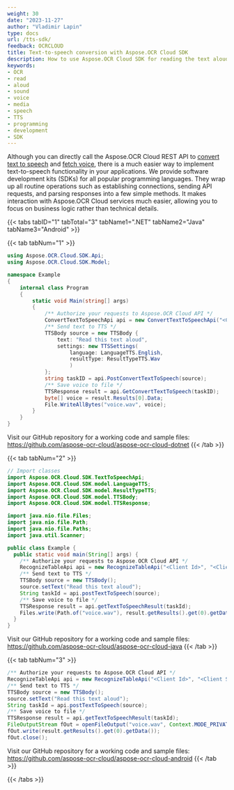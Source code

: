 ```yaml
---
weight: 30
date: "2023-11-27"
author: "Vladimir Lapin"
type: docs
url: /tts-sdk/
feedback: OCRCLOUD
title: Text-to-speech conversion with Aspose.OCR Cloud SDK
description: How to use Aspose.OCR Cloud SDK for reading the text aloud.
keywords:
- OCR
- read
- aloud
- sound
- voice
- media
- speech
- TTS
- programming
- development
- SDK
---
```


Although you can directly call the Aspose.OCR Cloud REST API to [convert text to speech](/ocr/send-text-to-speech/) and [fetch voice](/ocr/fetch-voice/), there is a much easier way to implement text-to-speech functionality in your applications. We provide software development kits (SDKs) for all popular programming languages. They wrap up all routine operations such as establishing connections, sending API requests, and parsing responses into a few simple methods. It makes interaction with Aspose.OCR Cloud services much easier, allowing you to focus on business logic rather than technical details.

{{< tabs tabID="1" tabTotal="3" tabName1=".NET" tabName2="Java" tabName3="Android" >}}

{{< tab tabNum="1" >}}
```csharp
using Aspose.OCR.Cloud.SDK.Api;
using Aspose.OCR.Cloud.SDK.Model;

namespace Example
{
	internal class Program
	{
		static void Main(string[] args)
		{
			/** Authorize your requests to Aspose.OCR Cloud API */
			ConvertTextToSpeechApi api = new ConvertTextToSpeechApi("<Client Id>", "<Client Secret>");
			/** Send text to TTS */
			TTSBody source = new TTSBody {
				text: "Read this text aloud",
				settings: new TTSSettings(
					language: LanguageTTS.English,
					resultType: ResultTypeTTS.Wav
					)
			};
			string taskID = api.PostConvertTextToSpeech(source);
			/** Save voice to file */
			TTSResponse result = api.GetConvertTextToSpeech(taskID);
			byte[] voice = result.Results[0].Data;
			File.WriteAllBytes("voice.wav", voice);
		}
	}
}
```

Visit our GitHub repository for a working code and sample files: https://github.com/aspose-ocr-cloud/aspose-ocr-cloud-dotnet
{{< /tab >}}

{{< tab tabNum="2" >}}
```java
// Import classes
import Aspose.OCR.Cloud.SDK.TextToSpeechApi;
import Aspose.OCR.Cloud.SDK.model.LanguageTTS;
import Aspose.OCR.Cloud.SDK.model.ResultTypeTTS;
import Aspose.OCR.Cloud.SDK.model.TTSBody;
import Aspose.OCR.Cloud.SDK.model.TTSResponse;

import java.nio.file.Files;
import java.nio.file.Path;
import java.nio.file.Paths;
import java.util.Scanner;

public class Example {
  public static void main(String[] args) {
    /** Authorize your requests to Aspose.OCR Cloud API */
    RecognizeTableApi api = new RecognizeTableApi("<Client Id>", "<Client Secret>");
    /** Send text to TTS */
    TTSBody source = new TTSBody();
    source.setText("Read this text aloud");
    String taskId = api.postTextToSpeech(source);
    /** Save voice to file */
    TTSResponse result = api.getTextToSpeechResult(taskId);
    Files.write(Path.of("voice.wav"), result.getResults().get(0).getData());
  }
}
```

Visit our GitHub repository for a working code and sample files: https://github.com/aspose-ocr-cloud/aspose-ocr-cloud-java
{{< /tab >}}

{{< tab tabNum="3" >}}
```java
/** Authorize your requests to Aspose.OCR Cloud API */
RecognizeTableApi api = new RecognizeTableApi("<Client Id>", "<Client Secret>");
/** Send text to TTS */
TTSBody source = new TTSBody();
source.setText("Read this text aloud");
String taskId = api.postTextToSpeech(source);
/** Save voice to file */
TTSResponse result = api.getTextToSpeechResult(taskId);
FileOutputStream fOut = openFileOutput("voice.wav", Context.MODE_PRIVATE);
fOut.write(result.getResults().get(0).getData());
fOut.close();
```

Visit our GitHub repository for a working code and sample files: https://github.com/aspose-ocr-cloud/aspose-ocr-cloud-android
{{< /tab >}}

{{< /tabs >}}
